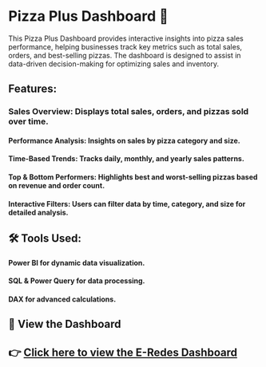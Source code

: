 # Pizza Plus Dashboard 🍕
This Pizza Plus Dashboard provides interactive insights into pizza sales performance, helping businesses track key metrics such as total sales, orders, and best-selling pizzas. The dashboard is designed to assist in data-driven decision-making for optimizing sales and inventory.
## Features:
### Sales Overview: Displays total sales, orders, and pizzas sold over time.
#### Performance Analysis: Insights on sales by pizza category and size.
#### Time-Based Trends: Tracks daily, monthly, and yearly sales patterns.
#### Top & Bottom Performers: Highlights best and worst-selling pizzas based on revenue and order count.
#### Interactive Filters: Users can filter data by time, category, and size for detailed analysis.
## 🛠 Tools Used:
#### Power BI for dynamic data visualization.
#### SQL & Power Query for data processing.
#### DAX for advanced calculations.
## 🔗 View the Dashboard 
## 👉 [Click here to view the E-Redes Dashboard](https://app.powerbi.com/view?r=eyJrIjoiMDEyMDZhYWYtMTIwZC00MjI4LTg5YmUtNzZjNDRkZmUzYjc1IiwidCI6IjFiY2RiNjc0LTM2YzUtNDdiMy04MWNlLTFmMDNjODdjNWUxNCJ9)

